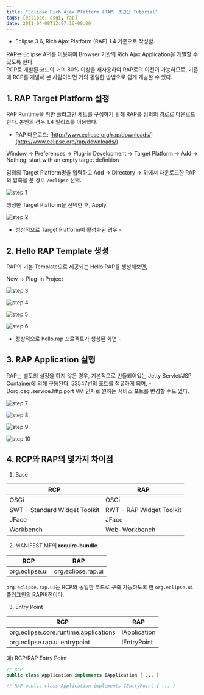```yaml
---
title: "Eclipse Rich Ajax Platform (RAP) 초간단 Tutorial"
tags: [eclipse, osgi, rap]
date: 2011-04-08T13:07:16+09:00
---
```


* Eclipse 3.6, Rich Ajax Platform (RAP) 1.4 기준으로 작성함.

RAP는 Eclipse API를 이용하여 Browser 기반의 Rich Ajax Application을 개발할 수 있도록 한다.  
RCP로 개발된 코드의 거의 80% 이상을 재사용하여 RAP로의 이전이 가능하므로, 기존에 RCP를 개발해 본 사람이라면 거의 동일한 방법으로 쉽게 개발할 수 있다.  
  

## 1. RAP Target Platform 설정
RAP Runtime을 위한 플러그인 세트를 구성하기 위해 RAP를 임의의 경로로 다운로드한다. 본인의 경우 1.4 릴리즈를 이용했다.  
- RAP 다운로드: [http://www.eclipse.org/rap/downloads/](http://www.eclipse.org/rap/downloads/)  
  
Window -> Preferences -> Plug-in Development -> Target Platform -> Add -> Nothing: start with an empty target definition  
  
임의의 Target Platform명을 입력하고 Add -> Directory -> 위에서 다운로드한 RAP의 압축을 푼 경로 `/eclipse` 선택.  

![step 1](../assets/image/2011-04-08-201104081142.jpg)
  
생성한 Target Platform을 선택한 후, Apply.

![step 2](../assets/image/2011-04-08-201104081219.jpg)
- 정상적으로 Target Platform이 활성화된 경우 -  
  

## 2. Hello RAP Template 생성
RAP의 기본 Template으로 제공되는 Hello RAP를 생성해보면,  
  
New -> Plug-in Project  

![step 3](../assets/image/2011-04-08-201104081229.jpg)
  
![step 4](../assets/image/2011-04-08-201104081230.jpg)
  
![step 5](../assets/image/2011-04-08-201104081231.jpg)
  
![step 6](../assets/image/2011-04-08-201104081233.jpg)
- 정상적으로 hello.rap 프로젝트가 생성된 화면 -  
  
  

## 3. RAP Application 실행
RAP는 별도의 설정을 하지 않은 경우, 기본적으로 번들되어있는 Jetty Servlet/JSP Container에 의해 구동된다. 53547번의 포트를 점유하게 되며, -Dorg.osgi.service.http.port VM 인자로 원하는 서비스 포트를 변경할 수도 있다.  
  
![step 7](../assets/image/2011-04-08-201104081249.jpg)
  
![step 8](../assets/image/2011-04-08-201104081238.jpg)
  
![step 9](../assets/image/2011-04-08-201104081241.jpg)
  
![step 10](../assets/image/2011-04-08-201104081244.jpg)
  
  

## 4. RCP와 RAP의 몇가지 차이점
1) Base  

| **RCP** | **RAP** |
|---------|---------|
| OSGi | OSGi |
| SWT - Standard Widget Toolkit | RWT - RAP Widget Toolkit |
| JFace | JFace |
| Workbench | Web-Workbench |

  
2) MANIFEST.MF의 **require-bundle**.  

| **RCP** | **RAP** |
|---------|---------|
| org.eclipse.ui | org.eclipse.rap.ui |

`org.eclipse.rap.ui`는 RCP와 동일한 코드로 구축 가능하도록 한 `org.eclipse.ui` 플러그인의 RAP버전이다.  
  
3) Entry Point  

| **RCP** | **RAP** |
|---------|---------|
| org.eclipse.core.runtime.applications | IApplication |
| org.eclipse.rap.ui.entrypoint | IEntryPoint |

  
예) RCP/RAP Entry Point  
```java
// RCP
public class Application implements IApplication { ... }

// RAP public class Application implements IEntryPoint { ... }
```
